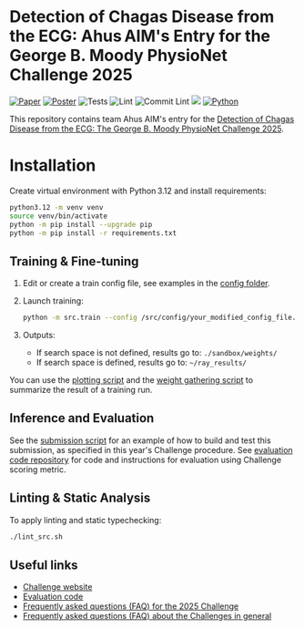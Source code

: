 # Detection of Chagas Disease from the ECG: Ahus AIM's Entry for the George B. Moody PhysioNet Challenge 2025

[![Paper](https://img.shields.io/badge/Preprint-PDF-brightgreen?logo=pdf&logoColor=white)](docs/paper.pdf) [![Poster](https://img.shields.io/badge/Poster-PDF-green?logo=pdf&logoColor=white)](docs/poster.pdf) ![Tests](https://github.com/Ahus-AIM/physionet-challenge-2025/actions/workflows/submission.yml/badge.svg?branch=main) ![Lint](https://github.com/Ahus-AIM/FLARE25/actions/workflows/lint.yml/badge.svg?branch=main) ![Commit Lint](https://github.com/Ahus-AIM/FLARE25/actions/workflows/commit_lint.yml/badge.svg?branch=main) ![](https://img.shields.io/badge/%20style-google-3666d6.svg) [![Python](https://img.shields.io/badge/python-3.12-blue.svg)](https://www.python.org/downloads/release/python-31211/)

This repository contains team Ahus AIM's entry for the [Detection of Chagas Disease from the ECG: The George B. Moody PhysioNet Challenge 2025](https://physionetchallenges.org/2025/).


# Installation

Create virtual environment with Python 3.12 and install requirements:
```bash
python3.12 -m venv venv
source venv/bin/activate
python -m pip install --upgrade pip
python -m pip install -r requirements.txt
```

## Training & Fine‑tuning

1. Edit or create a train config file, see examples in the [config folder](src/config/).

2. Launch training: 
   ```bash
   python -m src.train --config /src/config/your_modified_config_file.yaml
   ```

3. Outputs:
   - If search space is not defined, results go to: `./sandbox/weights/`
   - If search space is defined, results go to: `~/ray_results/`

You can use the [plotting script](src/scripts/plot_ray_results.py) and the [weight gathering script](src/scripts/get_model_weights_from_experiment.py) to summarize the result of a training run.

## Inference and Evaluation
See the [submission script](.github/workflows/submission.yml) for an example of how to build and test this submission, as specified in this year's Challenge procedure. See [evaluation code repository](https://github.com/physionetchallenges/evaluation-2025) for code and instructions for evaluation using Challenge scoring metric.

## Linting & Static Analysis
To apply linting and static typechecking:
```bash
./lint_src.sh
```

## Useful links

* [Challenge website](https://physionetchallenges.org/2025/)
* [Evaluation code](https://github.com/physionetchallenges/evaluation-2025)
* [Frequently asked questions (FAQ) for the 2025 Challenge](https://physionetchallenges.org/2025/faq/)
* [Frequently asked questions (FAQ) about the Challenges in general](https://physionetchallenges.org/faq/)
